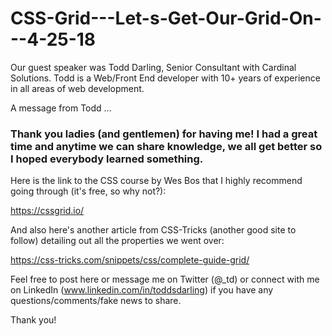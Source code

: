 # CSS-Grid---Let-s-Get-Our-Grid-On---4-25-18

Our guest speaker was Todd Darling, Senior Consultant with Cardinal Solutions. Todd is a Web/Front End developer with 10+ years of experience in all areas of web development.

A message from Todd ...

### Thank you ladies (and gentlemen) for having me! I had a great time and anytime we can share knowledge, we all get better so I hoped everybody learned something. 

Here is the link to the CSS course by Wes Bos that I highly recommend going through (it's free, so why not?):

https://cssgrid.io/

And also here's another article from CSS-Tricks (another good site to follow) detailing out all the properties we went over:

https://css-tricks.com/snippets/css/complete-guide-grid/

Feel free to post here or message me on Twitter (@_td) or connect with me on LinkedIn (www.linkedin.com/in/toddsdarling) if you have any questions/comments/fake news to share. 

Thank you!
